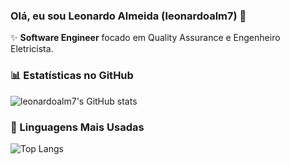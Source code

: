 ### Olá, eu sou Leonardo Almeida (leonardoalm7) 👋

✨ **Software Engineer** focado em Quality Assurance e Engenheiro Eletricista.

### 📊 Estatísticas no GitHub

![leonardoalm7's GitHub stats](https://github-readme-stats.vercel.app/api?username=leonardoalm7&show_icons=true&theme=dracula)

### 🚀 Linguagens Mais Usadas

![Top Langs](https://github-readme-stats.vercel.app/api/top-langs/?username=leonardoalm7&layout=compact)
